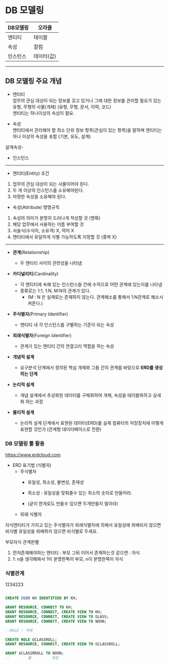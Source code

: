 # DB 모델링

| DB모델링  |  오라클 |
| ---------- | --------
| 엔티티 | 테이블|
| 속성 | 칼럼|
| 인스턴스 | 데이터(값)  |

-----

## DB 모델링 주요 개념

+ 엔티티  
업무의 관심 대상이 되는 정보를 갖고 있거나 그에 대한 정보를 관리할 필요가 있는 유형, 무형의 사물(개체) (유형, 무형, 문서, 이력, 코드)   
엔티티는 하나이상의 속성이 필요.


+ 속성  
엔티티에서 관리해야 할 최소 단위 정보 항목(관심이 있는 항목)을 말하며 엔티티는 하나 이상의 속성을 포함 (기본, 유도, 설계)

 설계속성-

+ 인스턴스

------
+ 엔티티(Entity) 조건
1. 업무의 관심 대상이 되는 사물이어야 된다. 
2. 두 개 이상의 인스턴스를 소유해야된다. 
3. 마땅한 속성을 소유해야 된다. 

+ 속성(Attribute) 명명규칙
1. 속성의 의미가 분명히 드러나게 작성할 것 (명확)
2. 해당 업무에서 사용하는 이름 부여할 것 
3. 서술식(수식어, 소유격) X, 약어 X 
4. 엔티티에서 유일하게 식별 가능하도록 지정할 것 (중복 X)

-----------

+ **관계**(Relationship)
    + 두 엔티티 사이의 관련성을 나타냄


+ **카디널리티**(Cardinality)
    - 각 엔티티에 속해 있는 인스턴스들 간에 수적으로 어떤 관계에 있는지를 나타냄 
    - 종류로는 1:1, 1:N, M:N의 관계가 있다.
        + (M : N 은 실제로는 존재하지 않는다. 관계해소를 통해서 1:N관계로 해소시켜준다.)


+ **주식별자**(Primary Identifier)  
    - 엔티티 내 각 인스턴스를 구별하는 기준이 되는 속성

+ **외래식별자**(Foreign Identifier)   
    - 관계가 있는 엔티티 간의 연결고리 역할을 하는 속성

+ **개념적 설계**
    - 요구분석 단계에서 정의된 핵심 개체와 그들 간의 관계를 바탕으로 **ERD를 생성하는 단계**

+ **논리적 설계**
    - 개념 설계에서 추상화된 데이터를 구체화하여 개체, 속성을 테이블화하고 상세화 하는 과정
+ **물리적 설계**
    - 논리적 설계 단계에서 표현된 데이터(ERD)를 실제 컴퓨터의 저장장치에 어떻게 표현할 것인가 (관계형 데이터베이스로 전환)

### DB 모델링 툴 활용

https://www.erdcloud.com


+ ERD 표기법 (식별자)
    + 주식별자
        + 유일성, 최소성, 불변성, 존재성

        + 최소성 : 유일성을 맞춰줄수 있는 최소의 숫자로 만들어라.
        + (굳이 한개로도 만들수 있으면 두개만들지 말아라)
    + 외래 식별자


자식엔티티가 가지고 있는 주식별자가 외래식별자에 의해서 유일성에 위배되지 않으면 비식별
유일성을 위배하지 않으면 비식별로 두세요.



부모자식 관계판별
1. 먼저존재해야하는 엔티티 : 부모
그뒤 이어서 존재하는것 같으면 : 자식
2. 1: n을 생각해봐서 1이 분명한쪽이 부모,
n이 분명한쪽이 자식


### 식별관계

1234223









```sql

CREATE USER KH IDENTIFIED BY KH;

GRANT RESOURCE, CONNECT TO KH;
GRANT RESOURCE, CONNECT, CREATE VIEW TO KH;
GRANT RESOURCE, CONNECT, CREATE VIEW TO GLASS;
GRANT RESOURCE, CONNECT, CREATE VIEW TO NOON;

--ROLE : 객체

CREATE ROLE GCLASSROLL;
GRANT RESOURCE, CONNECT, CREATE VIEW TO GCLASSROLL;

GRANT GCLASSRROLL TO NOON;
--        롤         계정



```
